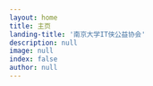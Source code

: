 ```yaml
---
layout: home
title: 主页
landing-title: '南京大学IT侠公益协会'
description: null
image: null
index: false
author: null
---
```



